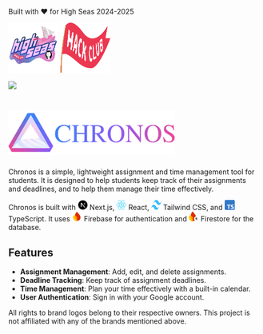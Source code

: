 Built with ❤️ for High Seas 2024-2025

<img src="/github/images/highseas/banner.svg" width="100" height="100"> <img src="/github/images/highseas/flag.svg" width="100" height="100">

<img src="https://img.shields.io/endpoint?url=https://waka.hackclub.com/api/compat/shields/v1/U078EKGQW2H/interval:all_time/project:chronos&label=chronos&color=blue">

# <img src="/github/images/chronos/banner.svg" width="333">

Chronos is a simple, lightweight assignment and time management tool for students. It is designed to help students keep track of their assignments and deadlines, and to help them manage their time effectively.

Chronos is built with <img src="/github/images/next/logo.svg" width="20" height="20"> Next.js, <img src="/github/images/react/logo.svg" width="20" height="20"> React, <img src="/github/images/tailwind/logo.svg" width="20" height="20"> Tailwind CSS, and <img src="/github/images/typescript/logo.svg" width="20" height="20"> TypeScript. It uses <img src="/github/images/firebase/logo.svg" width="20" height="20"> Firebase for authentication and <img src="/github/images/firebase/firestore.svg" width="20" height="20"> Firestore for the database.

## Features
- **Assignment Management**: Add, edit, and delete assignments.
- **Deadline Tracking**: Keep track of assignment deadlines.
- **Time Management**: Plan your time effectively with a built-in calendar.
- **User Authentication**: Sign in with your Google account.

All rights to brand logos belong to their respective owners. This project is not affiliated with any of the brands mentioned above.
